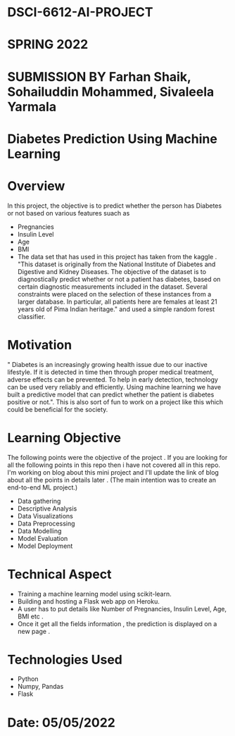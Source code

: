 # DSCI-6612-AI-PROJECT 

# SPRING 2022

# SUBMISSION BY Farhan Shaik, Sohailuddin Mohammed, Sivaleela Yarmala

# Diabetes Prediction Using Machine Learning  

# Overview
In this project, the objective is to predict whether the person has Diabetes or not based on various features suach as

- Pregnancies
- Insulin Level
- Age
- BMI
- The data set that has used in this project has taken from the kaggle . "This dataset is originally from the National Institute of Diabetes and Digestive and Kidney Diseases. The objective of the dataset is to diagnostically predict whether or not a patient has diabetes, based on certain diagnostic measurements included in the dataset. Several constraints were placed on the selection of these instances from a larger database. In particular, all patients here are females at least 21 years old of Pima Indian heritage." and used a simple random forest classifier.

# Motivation
" Diabetes is an increasingly growing health issue due to our inactive lifestyle. If it is detected in time then through proper medical treatment, adverse effects can be prevented. To help in early detection, technology can be used very reliably and efficiently. Using machine learning we have built a predictive model that can predict whether the patient is diabetes positive or not.". This is also sort of fun to work on a project like this which could be beneficial for the society.

# Learning Objective
  The following points were the objective of the project . If you are looking for all the following points in this repo then i have not covered all in this repo. I'm      working on blog about this mini project and I'll update the link of blog about all the points in details later . (The main intention was to create an end-to-end ML    project.)

- Data gathering
- Descriptive Analysis
- Data Visualizations
- Data Preprocessing
- Data Modelling
- Model Evaluation
- Model Deployment

# Technical Aspect
- Training a machine learning model using scikit-learn.
- Building and hosting a Flask web app on Heroku.
- A user has to put details like Number of Pregnancies, Insulin Level, Age, BMI etc .
- Once it get all the fields information , the prediction is displayed on a new page .

# Technologies Used
- Python
- Numpy, Pandas
- Flask

# Date: 05/05/2022


